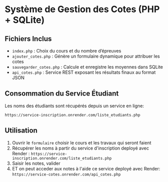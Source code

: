 # Système de Gestion des Cotes (PHP + SQLite)

## Fichiers Inclus

- `index.php` : Choix du cours et du nombre d’épreuves
- `ajouter_cotes.php` : Génère un formulaire dynamique pour attribuer les cotes
- `sauvegarder_cotes.php` : Calcule et enregistre les moyennes dans SQLite
- `api_cotes.php` : Service REST exposant les résultats finaux au format JSON

## Consommation du Service Étudiant

Les noms des étudiants sont récupérés depuis un service en ligne:
```
https://service-inscription.onrender.com/liste_etudiants.php 
```

## Utilisation

1. Ouvrir le  `formulaire` choisir le cours et les travaux qui seront faient
2. Récupérer les noms à partir du service d'inscription deployé avec Render : `https://service-inscription.onrender.com/liste_etudiants.php `
3. Saisir les notes, valider
4. ET on peut acceder aux notes à l'aide ce service deployé avec Render: `https://service-cotes.onrender.com/api_cotes.php `